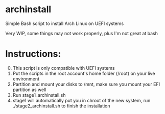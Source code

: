 # archinstall
Simple Bash script to install Arch Linux on UEFI systems

Very WIP, some things may not work properly, plus I'm not great at bash

# Instructions:
0. This script is only compatible with UEFI systems
1. Put the scripts in the root account's home folder (/root) on your live environment
2. Partition and mount your disks to /mnt, make sure you mount your EFI partition as well
3. Run stage1_archinstall.sh
4. stage1 will automatically put you in chroot of the new system, run ./stage2_archinstall.sh to finish the installation
